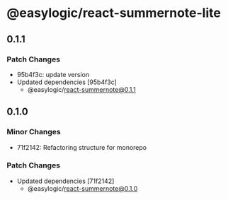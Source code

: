 # @easylogic/react-summernote-lite

## 0.1.1

### Patch Changes

- 95b4f3c: update version
- Updated dependencies [95b4f3c]
  - @easylogic/react-summernote@0.1.1

## 0.1.0

### Minor Changes

- 71f2142: Refactoring structure for monorepo

### Patch Changes

- Updated dependencies [71f2142]
  - @easylogic/react-summernote@0.1.0
